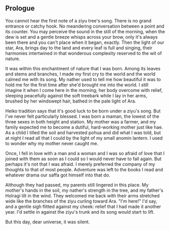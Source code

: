 ## Prologue

You cannot hear the first note of a ziyu tree's song. There is no grand entrance or catchy hook. No meandering conversation between a point and its counter. You may perceive the sound in the still of the morning, when the dew is set and a gentle breeze whisps across your brow, only it's always been there and you can't place when it began, exactly. Then the light of our star, Ara, brings day to the land and every leaf is full and singing, their harmonies intertwined in that wonderous complexity reserved to the wit of nature.

It was within this enchantment of nature that I was born. Among its leaves and stems and branches, I made my first cry to the world and the world calmed me with its song. My nather used to tell me how beautiful it was to hold me for the first time after she'd brought me into the world. I still imagine it when I come here in the morning; her body overcome with relief, sleeping peacefully against the soft treebark while I lay in her arms, brushed by her windswept hair, bathed in the pale light of Ara.

Heiko tradition says that it's good luck to be born under a ziyu's song. But I've never felt particularly blessed. I was born a maman, the lowest of the three sexes in both height and station. My mother was a farmer, and my family expected me to become a dutiful, hard-working mother just like hae. As a child I tilled the soil and harvested pohua and did what I was told, but at night I read all that I could by the light of my small anomin lantern. I used to wonder why my mother never caught me.

Once, I fell in love with a man and a woman and I was so afraid of love that I joined with them as soon as I could so I would never have to fall again. But perhaps it's not that I was afraid. I merely preferred the company of my thoughts to that of most people. Adventure was left to the books I read and whatever drama our saffa got himself into that do.

Although they had passed, my parents still lingered in this place. My mother's hands in the soil, my nather's strength in the tree, and my father's Holragi lilt in the wind. They welcomed me back with their arms stretched wide like the branches of the ziyu curling toward Ara. "I'm here!" I'd say, and a gentle sigh flitted against my cheek: relief that I had made it another year. I'd settle in against the ziyu's trunk and its song would start to lift.

But this day, dear universe, it was silent.
